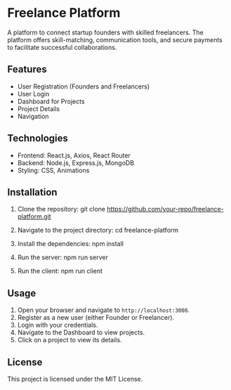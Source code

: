 # Freelance Platform

A platform to connect startup founders with skilled freelancers. The platform offers skill-matching, communication tools, and secure payments to facilitate successful collaborations.

## Features

- User Registration (Founders and Freelancers)
- User Login
- Dashboard for Projects
- Project Details
- Navigation

## Technologies

- Frontend: React.js, Axios, React Router
- Backend: Node.js, Express.js, MongoDB
- Styling: CSS, Animations

## Installation

1. Clone the repository:
git clone https://github.com/your-repo/freelance-platform.git

2. Navigate to the project directory:
cd freelance-platform

3. Install the dependencies:
npm install

4. Run the server:
npm run server

5. Run the client:
npm run client


## Usage

1. Open your browser and navigate to `http://localhost:3000`.
2. Register as a new user (either Founder or Freelancer).
3. Login with your credentials.
4. Navigate to the Dashboard to view projects.
5. Click on a project to view its details.

## License

This project is licensed under the MIT License.

